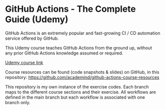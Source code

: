 # GitHub Actions - The Complete Guide (Udemy)

GitHub Actions is an extremely popular and fast-growing CI / CD automation service offered by GitHub.

This Udemy course teaches GitHub Actions from the ground up, without any prior GitHub Actions knowledge assumed or required.

[Udemy course link](https://goto.udemy.com/course/github-actions-the-complete-guide/learn/lecture/34120940#overview)

Course resources can be found (code snapshots & slides) on GitHub, in this repository: https://github.com/academind/github-actions-course-resources

This repository is my own instance of the exercise codes. Each branch maps to the different course sections and their exercise. All workflows are defined in the main branch but each workflow is associated with one branch only.